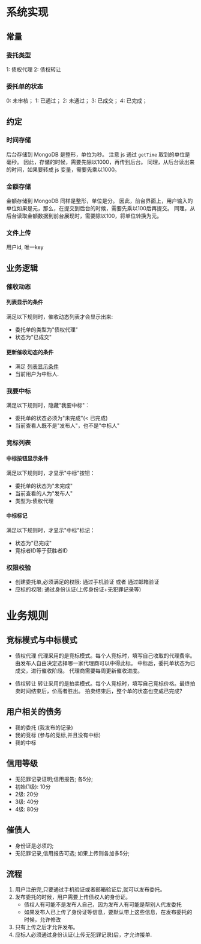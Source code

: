 
# 系统实现 #

## 常量 ##

### 委托类型 ###

1: 债权代理
2: 债权转让

### 委托单的状态 ###

0: 未审核；
1: 已通过；
2: 未通过；
3: 已成交；
4: 已完成；

## 约定 ##

### 时间存储 ###

后台存储到 MongoDB 是整形，单位为秒。
注意 js 通过 `getTime` 取到的单位是毫秒。 因此，存储的时候，需要先除以1000，再传到后台。
同理，从后台读出来的时间，如果要转成 js 变量，需要先乘以1000。

### 金额存储 ###

金额存储到 MongoDB 同样是整形，单位是分。
因此，前台界面上，用户输入的单位如果是元，那么，在提交到后台的时候，需要先乘以100后再提交。
同理，从后台读取金额数据到前台展现时，需要除以100，将单位转换为元。

### 文件上传 ###

用户id, 唯一key

## 业务逻辑 ##

### 催收动态 ###

#### 列表显示的条件 ####

满足以下规则时，催收动态列表才会显示出来:
* 委托单的类型为"债权代理"
* 状态为"已成交"

#### 更新催收动态的条件 ####

* 满足 [列表显示条件]() 
* 当前用户为中标人.

### 我要中标 ###

满足以下规则时，隐藏"我要中标"：
* 委托单的状态必须为"未完成"(< 已完成)
* 当前查看人既不是"发布人"，也不是"中标人"


### 竞标列表 ###

#### 中标按钮显示条件 ####

满足以下规则时，才显示"中标"按钮：
* 委托单的状态为"未完成"
* 当前查看的人为"发布人"
* 类型为:债权代理

#### 中标标记 ####

满足以下规则时，才显示"中标"标记：
* 状态为"已完成"
* 竞标者ID等于获胜者ID


### 权限校验 ###

* 创建委托单,必须满足的权限: 通过手机验证 或者 通过邮箱验证
* 应标的权限: 通过身份认证(上传身份证+无犯罪记录等)

# 业务规则 #

## 竞标模式与中标模式 ##

* 债权代理
代理采用的是竞标模式。每个人竞标时，填写自己收取的代理费率。由发布人自由决定选择哪一家代理商可以中得此标。
中标后，委托单状态为已成交，进行催收阶段。
代理商需要每周更新催收进度。

* 债权转让
转让采用的是拍卖模式。每个人竞标时，填写自己竞标价格。最终拍卖时间结束后，价高者胜出。
拍卖结束后，整个单的状态也变成已完成?

## 用户相关的债务 ##

* 我的委托 (我发布的记录)
* 我的竞标 (参与的竞标,并且没有中标)
* 我的中标

## 信用等级 ##

* 无犯罪记录证明;信用报告; 各5分;
* 初始(1级): 10分
* 2级: 20分
* 3级: 40分
* 4级: 80分

## 催债人 ##

* 身份证是必须的;
* 无犯罪记录,信用报告可选; 如果上传则各加多5分;

## 流程 ##

1. 用户注册完,只要通过手机验证或者邮箱验证后,就可以发布委托。
2. 发布委托的时候，用户需要上传债权人的身份证。
   - 债权人有可能不是发布人自己，因为发布人有可能是帮别人代发委托
   - 如果发布人已上传了身份证等信息，要默认带上这些信息，在发布委托的时候，允许修改
3. 只有上传之后才允许发布。
4. 应标人必须通过身份认证(上传无犯罪记录)后，才允许接单.


